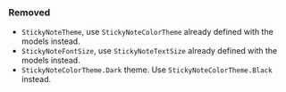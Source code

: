 ### Removed
- `StickyNoteTheme`, use `StickyNoteColorTheme` already defined with the models instead.
- `StickyNoteFontSize`, use `StickyNoteTextSize` already defined with the models instead.
- `StickyNoteColorTheme.Dark` theme. Use `StickyNoteColorTheme.Black` instead.
